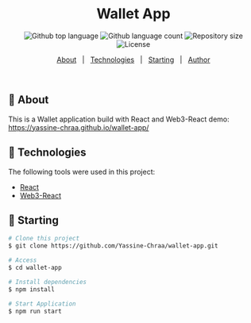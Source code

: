 
<h1 align="center">Wallet App</h1>

<p align="center">
  <img alt="Github top language" src="https://img.shields.io/github/languages/top/Yassine-Chraa/wallet-app?color=56BEB8">

  <img alt="Github language count" src="https://img.shields.io/github/languages/count/Yassine-Chraa/wallet-app?color=56BEB8">

  <img alt="Repository size" src="https://img.shields.io/github/repo-size/Yassine-Chraa/wallet-app?color=56BEB8">

  <img alt="License" src="https://img.shields.io/github/license/Yassine-Chraa/wallet-app?color=56BEB8">

  <!-- <img alt="Github issues" src="https://img.shields.io/github/issues/Yassine-Chraa/wallet-app?color=56BEB8" /> -->

  <!-- <img alt="Github forks" src="https://img.shields.io/github/forks/Yassine-Chraa/wallet-app?color=56BEB8" /> -->

  <!-- <img alt="Github stars" src="https://img.shields.io/github/stars/Yassine-Chraa/wallet-app?color=56BEB8" /> -->
</p>
<p align="center">
  <a href="#dart-about">About</a> &#xa0; | &#xa0; 
  <a href="#rocket-technologies">Technologies</a> &#xa0; | &#xa0;
  <a href="#checkered_flag-starting">Starting</a> &#xa0; | &#xa0;
  <a href="https://github.com/Yassine-Chraa" target="_blank">Author</a>
</p>

<br>

## :dart: About ##
This is a Wallet application build with React and Web3-React
demo: https://yassine-chraa.github.io/wallet-app/



## :rocket: Technologies ##

The following tools were used in this project:

- [React](https://reactnative.dev/)
- [Web3-React](https://github.com/Uniswap/web3-react)

## :checkered_flag: Starting ##

```bash
# Clone this project
$ git clone https://github.com/Yassine-Chraa/wallet-app.git

# Access
$ cd wallet-app

# Install dependencies
$ npm install 

# Start Application
$ npm run start

